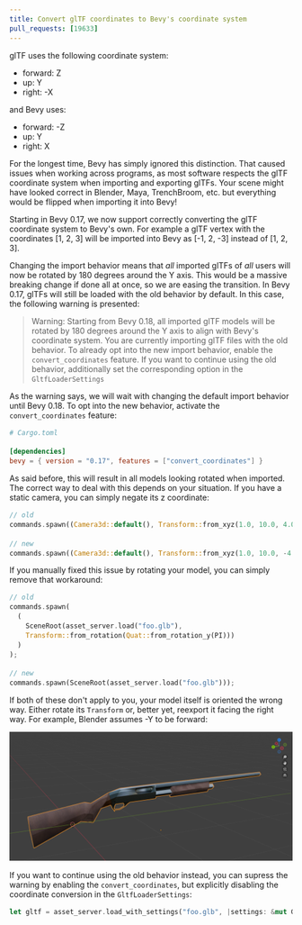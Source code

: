 ```yaml
---
title: Convert glTF coordinates to Bevy's coordinate system
pull_requests: [19633]
---
```


glTF uses the following coordinate system:
- forward: Z
- up: Y
- right: -X

and Bevy uses:
- forward: -Z
- up: Y
- right: X

For the longest time, Bevy has simply ignored this distinction. That caused issues when working across programs, as most software respects the
glTF coordinate system when importing and exporting glTFs. Your scene might have looked correct in Blender, Maya, TrenchBroom, etc. but everything would be flipped when importing it into Bevy!

Starting in Bevy 0.17, we now support correctly converting the glTF coordinate system to Bevy's own.
For example a glTF vertex with the coordinates [1, 2, 3] will be imported into Bevy as [-1, 2, -3] instead of [1, 2, 3].

Changing the import behavior means that *all* imported glTFs of *all* users will now be rotated by 180 degrees around the Y axis.
This would be a massive breaking change if done all at once, so we are easing the transition. In Bevy 0.17, glTFs will still be loaded with
the old behavior by default. In this case, the following warning is presented:
> Warning: Starting from Bevy 0.18, all imported glTF models will be rotated by 180 degrees around the Y axis to align with Bevy's coordinate system.
> You are currently importing glTF files with the old behavior. To already opt into the new import behavior, enable the `convert_coordinates` feature. 
> If you want to continue using the old behavior, additionally set the corresponding option in the `GltfLoaderSettings`

As the warning says, we will wait with changing the default import behavior until Bevy 0.18. To opt into the new behavior, activate the `convert_coordinates` feature:

```toml
# Cargo.toml

[dependencies]
bevy = { version = "0.17", features = ["convert_coordinates"] }
```

As said before, this will result in all models looking rotated when imported. The correct way to deal with this depends on your situation.
If you have a static camera, you can simply negate its z coordinate:
```rust
// old
commands.spawn((Camera3d::default(), Transform::from_xyz(1.0, 10.0, 4.0)));

// new
commands.spawn((Camera3d::default(), Transform::from_xyz(1.0, 10.0, -4.0)));
```

If you manually fixed this issue by rotating your model, you can simply remove that workaround:
```rust
// old
commands.spawn(
  (
    SceneRoot(asset_server.load("foo.glb"),
    Transform::from_rotation(Quat::from_rotation_y(PI)))
  )
);

// new
commands.spawn(SceneRoot(asset_server.load("foo.glb")));
```

If both of these don't apply to you, your model itself is oriented the wrong way. Either rotate its `Transform` or, better yet, reexport it facing the right way. For example, Blender assumes -Y to be forward:

![Blender Coordinate System](blender-coords.png)

If you want to continue using the old behavior instead, you can supress the warning by enabling the `convert_coordinates`, but explicitly disabling the coordinate conversion in the `GltfLoaderSettings`:

```rust
let gltf = asset_server.load_with_settings("foo.glb", |settings: &mut GltfLoaderSettings| { settings.convert_coordinates = false; });
```

